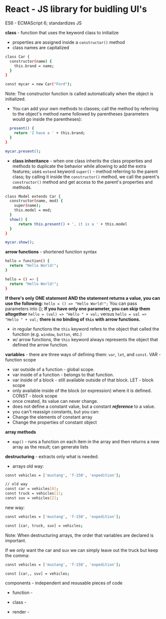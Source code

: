 # React - JS library for buidling UI's

ES6 - ECMAScript 6; standardizes JS

**class** - function that uses the keyword class to initialize 
  - properties are assigned inside a `constructor()` method
  - class names are capitalized

```bash
class Car {
  constructor(name) {
    this.brand = name;
  }
}

const mycar = new Car("Ford");
```
  Note: The constructor function is called automatically when the object is initialized.

  - You can add your own methods to classes; call the method by referring to the object's method name followed by parentheses (parameters would go inside the parentheses):
```bash
  present() {
    return 'I have a ' + this.brand;
  }
}

mycar.present();
```
  - **class inheritance** - when one class inherits the class properties and methods to duplicate the behavior while allowing to add the extra features; uses `extend` keyword
   `super()` - method referring to the parent class; by calling it inside the `constructor()` method, we call the parent's `constructor()` method and get access to the parent's properties and methods.

```bash
class Model extends Car {
  constructor(name, mod) {
    super(name);
    this.model = mod;
  }  
  show() {
      return this.present() + ', it is a ' + this.model
  }
}

mycar.show();
```
**arrow functions** - shortened function syntax
```bash
hello = function() {
  return "Hello World!";
}
```
```bash
hello = () => {
  return "Hello World!";
}
```
**If there's only ONE statement AND the statement returns a value, you can use the following:**
`hello = () => "Hello World!";`
You can pass parameters into (); **If you have only one parameter, you can skip them altogether**
`hello = (val) => "Hello " + val;` versus `hello = val => "Hello " + val;`
**there is no binding of `this` with arrow functions.**
  - in regular functions the `this` keyword refers to the object that called the function (e.g. `window`, `button`, etc.)
  - w/ arrow functions, the `this` keyword always represents the object that defined the arrow function.

**variables** - there are three ways of defining them: `var`, `let`, and `const`.
 VAR - function scope
  - var outside of a function - global scope.
  - var inside of a function - belongs to that function.
  - var inside of a block - still available outside of that block.
 LET - block scope
  - only available inside of the block (or expression) where it is defined.
 CONST - block scope
  - once created, its value can never change.
  - does not define a constant value, but a constant ***reference*** to a value.
  - you can't reassign constants, but you can: 
   - Change the elements of constant array
   - Change the properties of constant object

**array methods**
 - `map()` - runs a function on each item in the array and then returns a new array as the result; can generate lists

**destructuring** - extracts only what is needed.
- arrays
old way:
```bash
const vehicles = ['mustang', 'f-150', 'expedition'];

// old way
const car = vehicles[0];
const truck = vehicles[1];
const suv = vehicles[2];
```
new way:
```bash
const vehicles = ['mustang', 'f-150', 'expedition'];

const [car, truck, suv] = vehicles;
```
  Note: When destructuring arrays, the order that variables are declared is important.

If we only want the car and suv we can simply leave out the truck but keep the comma:
```bash
const vehicles = ['mustang', 'f-150', 'expedition'];

const [car,, suv] = vehicles;
```
components - independent and resusable pieces of code
- function -
- class -

- render - 